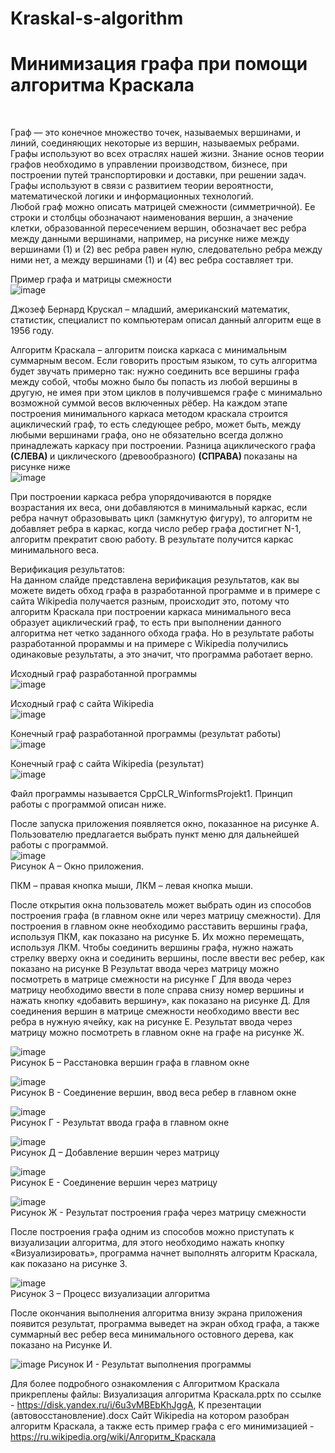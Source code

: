 # Kraskal-s-algorithm

<h1>Минимизация графа при помощи алгоритма Краскала</h1> <br>

Граф — это конечное множество точек, называемых вершинами, и линий, соединяющих некоторые из вершин, называемых ребрами. Графы используют во всех отраслях нашей жизни. Знание основ теории графов необходимо в управлении производством, бизнесе, при построении путей транспортировки и доставки, при решении задач. Графы используют в связи с развитием теории вероятности, математической логики и информационных технологий. <br>
Любой граф можно описать матрицей смежности (симметричной). Ее строки и столбцы обозначают наименования вершин, а значение клетки, образованной пересечением вершин, обозначает вес ребра между данными вершинами, например, на рисунке ниже между вершинами (1) и (2) вес ребра равен нулю, следовательно ребра между ними нет, а между вершинами (1) и (4) вес ребра составляет три.

Пример графа и матрицы смежности <br>
![image](https://user-images.githubusercontent.com/126500303/224618814-fdeaa920-285f-4991-a149-ed94b752777e.png)

Джозеф Бернард Крускал – младший, американский математик, статистик, специалист по компьютерам описал данный алгоритм еще в 1956 году.

Алгоритм Краскала – алгоритм поиска каркаса с минимальным суммарным весом. Если говорить простым языком, то суть алгоритма будет звучать примерно так: нужно соединить все вершины графа между собой, чтобы можно было бы попасть из любой вершины в другую, не имея при этом циклов в получившемся графе с минимально возможной суммой весов включенных рёбер.
На каждом этапе построения минимального каркаса  методом краскала строится ациклический граф, то есть следующее ребро, может быть, между любыми вершинами графа, оно не обязательно всегда должно принадлежать каркасу при построении.
Разница ациклического графа <strong>(СЛЕВА) </strong> и циклического (древообразного) <strong> (СПРАВА) </strong> показаны на рисунке ниже <br>
![image](https://user-images.githubusercontent.com/126500303/224618023-b9162f6c-b0eb-41d7-adaf-0ba680f67fc4.png)

При построении каркаса ребра упорядочиваются в порядке возрастания их веса, они добавляются в минимальный каркас, если ребра начнут образовывать цикл (замкнутую фигуру), то алгоритм не добавляет ребра в каркас, когда число ребер графа достигнет N-1, алгоритм прекратит свою работу. В результате получится каркас минимального веса. <br>

Верификация результатов: <br>
На данном слайде представлена верификация результатов, как вы можете видеть обход графа в разработанной программе и в примере с сайта Wikipedia получается разным, происходит это, потому что алгоритм Краскала при построении каркаса минимального веса образует ациклический граф, то есть при выполнении данного алгоритма нет четко заданного обхода графа. Но в результате работы разработанной прораммы и на примере с Wikipedia получились одинаковые результаты, а это значит, что программа работает верно.

Исходный граф разработанной программы <br>
![image](https://user-images.githubusercontent.com/126500303/224619981-4023c850-d402-4645-a66d-191add3d3c15.png)

Исходный граф с сайта Wikipedia <br>
![image](https://user-images.githubusercontent.com/126500303/224620172-bd9fafff-880f-41fe-aec0-727c45db88a1.png)


Конечный граф разработанной программы (результат работы) <br>
![image](https://user-images.githubusercontent.com/126500303/224620325-038bfda8-77e4-46d9-9c16-b63a7cbe6650.png)

Конечный граф с сайта Wikipedia (результат) <br>
![image](https://user-images.githubusercontent.com/126500303/224620382-89f5d8f5-c165-4e7a-90c9-97ea391f2f1c.png)

Файл программы называется CppCLR_WinformsProjekt1. Принцип работы с программой описан ниже. <br>

После запуска приложения появляется окно, показанное на рисунке А. Пользователю предлагается выбрать пункт меню для дальнейшей работы с программой.<br>
![image](https://user-images.githubusercontent.com/126500303/224620978-67a20c0a-4115-4627-8009-90986d038b79.png) <br>
Рисунок А – Окно приложения.<br>

ПКМ – правая кнопка мыши, ЛКМ – левая кнопка мыши. <br>

После открытия окна пользователь может выбрать один из способов построения графа (в главном окне или через матрицу смежности). Для построения в главном окне необходимо расставить вершины графа, используя ПКМ, как показано на рисунке Б. Их можно перемещать, используя ЛКМ. Чтобы соединить вершины графа, нужно нажать стрелку вверху окна и соединить вершины, после ввести вес ребер, как показано на рисунке В Результат ввода через матрицу можно посмотреть в матрице смежности на рисунке Г Для ввода через матрицу необходимо ввести в поле справа снизу номер вершины и нажать кнопку «добавить вершину», как показано на рисунке Д. Для соединения вершин в матрице смежности необходимо ввести вес ребра в нужную ячейку, как на рисунке Е. Результат ввода через матрицу можно посмотреть в главном окне на графе на рисунке Ж.

![image](https://user-images.githubusercontent.com/126500303/224621267-4cdc51f8-6d47-4172-9ab5-6e80c534a7d1.png) <br>
Рисунок Б – Расстановка вершин графа в главном окне <br>

![image](https://user-images.githubusercontent.com/126500303/224621327-c0082a1d-9a8f-4cac-98b0-22bc8b839f41.png) <br>
Рисунок В - Соединение вершин, ввод веса ребер в главном окне <br>

![image](https://user-images.githubusercontent.com/126500303/224621432-463fad63-5e37-47e7-9561-0a12bd61caae.png) <br>
Рисунок Г - Результат ввода графа в главном окне <br>

![image](https://user-images.githubusercontent.com/126500303/224621485-e2df6eb0-a3ba-4063-8d7b-e63d85978dcb.png) <br>
Рисунок Д – Добавление вершин через матрицу <br>

![image](https://user-images.githubusercontent.com/126500303/224621579-661b408f-1063-4ae3-8c85-837ed9f1cc52.png) <br>
Рисунок Е - Соединение вершин через матрицу <br>

![image](https://user-images.githubusercontent.com/126500303/224621674-a11e914f-0a3e-4cd2-b5d0-6d1e42ed48e1.png) <br>
Рисунок Ж - Результат построения графа через матрицу смежности <br>

После построения графа одним из способов можно приступать к визуализации алгоритма, для этого необходимо нажать кнопку «Визуализировать», программа начнет выполнять алгоритм Краскала, как показано на рисунке 3.  <br>

![image](https://user-images.githubusercontent.com/126500303/224621806-cb1ae5ba-a523-42f3-a784-6d38e2d14318.png) <br>
Рисунок 3 – Процесс визуализации алгоритма <br>

После окончания выполнения алгоритма внизу экрана приложения появится результат, программа выведет на экран обход графа, а также суммарный вес ребер веса минимального остовного дерева, как показано на Рисунке И. <br>

![image](https://user-images.githubusercontent.com/126500303/224621916-e8a3a40e-1411-4858-9ae4-5992b216687e.png)
Рисунок И - Результат выполнения программы


Для более подробного ознакомления с Алгоритмом Краскала прикреплены файлы: Визуализация алгоритма Краскала.pptx по ссылке - https://disk.yandex.ru/i/6u3vMBEbKhJggA, К презентации (автовосстановление).docx
Сайт Wikipedia на котором разобран алгоритм Краскала, а также есть пример графа с его минимизацией - https://ru.wikipedia.org/wiki/Алгоритм_Краскала










